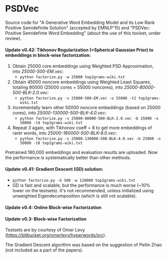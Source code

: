 # PSDVec
Source code for "A Generative Word Embedding Model and its Low Rank Positive Semidefinite Solution" (accepted by EMNLP'15) and "PSDVec: Positive Semidefinte Word Embedding" (about the use of this toolset, under review).

#### Update v0.42: Tikhonov Regularization (=Spherical Gaussian Prior) to embeddings in block-wise factorization:
1. Obtain 25000 core embeddings using Weighted PSD Approximation, into _25000-500-EM.vec_:
    * ```python factorize.py -w 25000 top2grams-wiki.txt```  
2. Obtain 45000 noncore embeddings using Weighted Least Squares, totaling 80000 (25000 cores + 55000 noncores), into _25000-80000-500-BLK-2.0.vec_:
    * ```python factorize.py -v 25000-500-EM.vec -o 55000 -t2 top2grams-wiki.txt```
3. Incrementally learn other 50000 noncore embeddings (based on 25000 cores), into _25000-130000-500-BLK-4.0.vec_:
    * ```python factorize.py -v 25000-80000-500-BLK-2.0.vec -b 25000 -o 50000 -t4 top2grams-wiki.txt```
4. Repeat 3 again, with Tikhonov coeff = 8 to get more embeddings of rarer words, into _25000-180000-500-BLK-8.0.vec_:
    * ```python factorize.py -v 25000-130000-500-BLK-4.0.vec -b 25000 -o 50000 -t8 top2grams-wiki.txt```

Pretrained 180,000 embeddings and evaluation results are uploaded. Now the performance is systematically better than other methods.

#### Update v0.41: Gradient Descent (GD) solution:
* ```python factorize.py -G 500 -w 120000 top2grams-wiki.txt```
* GD is fast and scalable, but the performance is much worse (~10% lower on the testsets). It's not recommended, unless initialized using unweighted Eigendecomposition (which is still not scalable).

#### Update v0.4: Online Block-wise Factorization

#### Update v0.3: Block-wise Factorization

Testsets are by courtesy of Omer Levy (https://bitbucket.org/omerlevy/hyperwords/src).

The Gradient Descent algorithm was based on the suggestion of Peilin Zhao (not included as a part of the papers).
